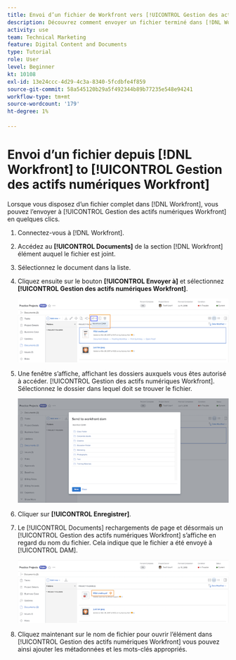 ```yaml
---
title: Envoi d’un fichier de Workfront vers [!UICONTROL Gestion des actifs numériques Workfront]
description: Découvrez comment envoyer un fichier terminé dans [!DNL Workfront] to [!UICONTROL Gestion des actifs numériques Workfront].
activity: use
team: Technical Marketing
feature: Digital Content and Documents
type: Tutorial
role: User
level: Beginner
kt: 10108
exl-id: 13e24ccc-4d29-4c3a-8340-5fcdbfe4f859
source-git-commit: 58a545120b29a5f492344b89b77235e548e94241
workflow-type: tm+mt
source-wordcount: '179'
ht-degree: 1%

---
```


# Envoi d’un fichier depuis [!DNL Workfront] to [!UICONTROL Gestion des actifs numériques Workfront]

Lorsque vous disposez d’un fichier complet dans [!DNL Workfront], vous pouvez l’envoyer à [!UICONTROL Gestion des actifs numériques Workfront] en quelques clics.

1. Connectez-vous à [!DNL Workfront].
1. Accédez au **[!UICONTROL Documents]** de la section [!DNL Workfront] élément auquel le fichier est joint.
1. Sélectionnez le document dans la liste.
1. Cliquez ensuite sur le bouton **[!UICONTROL Envoyer à]** et sélectionnez **[!UICONTROL Gestion des actifs numériques Workfront]**.

   ![Une image de la fonction [!UICONTROL Partager sur] dans [!DNL Workfront]](assets/04-send-to-wrkfront-dam.png)

1. Une fenêtre s’affiche, affichant les dossiers auxquels vous êtes autorisé à accéder. [!UICONTROL Gestion des actifs numériques Workfront]. Sélectionnez le dossier dans lequel doit se trouver le fichier.

   ![Image de la fenêtre montrant les dossiers auxquels vous êtes autorisé à accéder [!UICONTROL Gestion des actifs numériques Workfront]](assets/05-workfront-dam-folders.png)

1. Cliquer sur **[!UICONTROL Enregistrer]**.
1. Le [!UICONTROL Documents] rechargements de page et désormais un [!UICONTROL Gestion des actifs numériques Workfront] s’affiche en regard du nom du fichier. Cela indique que le fichier a été envoyé à [!UICONTROL DAM].

   ![Une image de la fonction [!UICONTROL Gestion des actifs numériques Workfront] icône apparaissant en regard du nom de fichier](assets/06-dam-logo.png)

1. Cliquez maintenant sur le nom de fichier pour ouvrir l’élément dans [!UICONTROL Gestion des actifs numériques Workfront] vous pouvez ainsi ajouter les métadonnées et les mots-clés appropriés.
